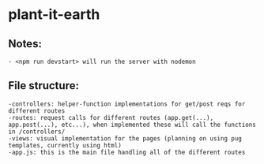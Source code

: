# plant-it-earth

## Notes: 
    - <npm run devstart> will run the server with nodemon 
    
## File structure:
    -controllers: helper-function implementations for get/post reqs for different routes
    -routes: request calls for different routes (app.get(...), app.post(...), etc...), when implemented these will call the functions in /controllers/
    -views: visual implementation for the pages (planning on using pug templates, currently using html)
    -app.js: this is the main file handling all of the different routes
